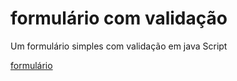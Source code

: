 # formulário com validação

Um formulário simples com validação em java Script

[formulário](https://leonardoconstantino.github.io/formulario_com_validacao/)
